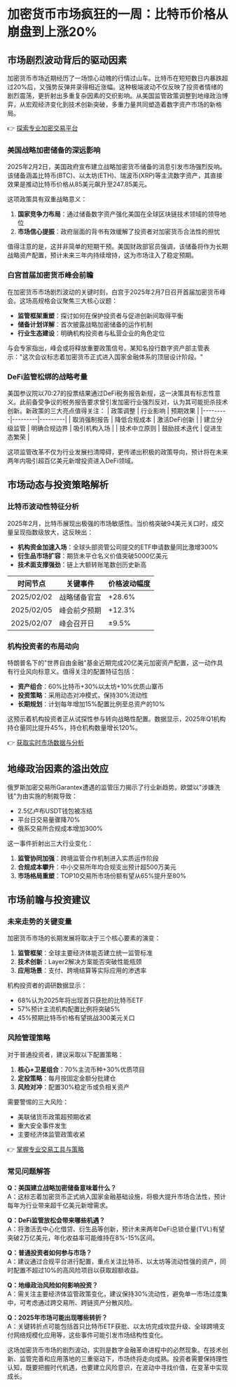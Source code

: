 # 加密货币市场疯狂的一周：比特币价格从崩盘到上涨20%

## 市场剧烈波动背后的驱动因素

加密货币市场近期经历了一场惊心动魄的行情过山车。比特币在短短数日内暴跌超过20%后，又强势反弹并录得相近涨幅。这种极端波动不仅反映了投资者情绪的剧烈震荡，更折射出多重复杂因素的交织影响。从美国监管政策调整到地缘政治博弈，从宏观经济变化到技术创新突破，多重力量共同塑造着数字资产市场的新格局。

👉 [探索专业加密交易平台](https://bit.ly/okx_welcome)

### 美国战略加密储备的深远影响

2025年2月2日，美国政府宣布建立战略加密货币储备的消息引发市场强烈反响。该储备涵盖比特币(BTC)、以太坊(ETH)、瑞波币(XRP)等主流数字资产，其直接效果是推动比特币价格从85美元飙升至247.85美元。

这项政策具有双重战略意义：
1. **国家竞争力布局**：通过储备数字资产强化美国在全球区块链技术领域的领导地位
2. **市场信心提振**：政府层面的背书有效缓解了投资者对加密货币合法性的担忧

值得注意的是，这并非简单的短期干预。美国财政部官员强调，该储备将作为长期战略资产配置，预计未来三年内持续增持，这为市场注入了稳定预期。

### 白宫首届加密货币峰会前瞻

在加密货币市场剧烈波动的关键时刻，白宫于2025年2月7日召开首届加密货币峰会。这场高规格会议聚焦三大核心议题：
- **监管框架重塑**：探讨如何在保护投资者与促进创新间取得平衡
- **储备计划详解**：首次披露战略加密储备的运作机制
- **行业生态建设**：明确机构投资者与私营企业的角色定位

与会专家指出，峰会或将释放重要政策信号。某知名投行数字资产部主管表示："这次会议标志着加密货币正式进入国家金融体系的顶层设计阶段。"

### DeFi监管松绑的战略考量

美国参议院以70:27的投票结果通过DeFi税务报告新规，这一决策具有标志性意义。此前备受争议的税务报告要求曾引发加密行业强烈反对，认为其可能扼杀技术创新。新政策的三大亮点值得关注：
| 政策调整 | 行业影响 | 预期效果 |
|---------|---------|---------|
| 取消强制报告 | 降低合规成本 | 激活DeFi创新 |
| 建立分级监管 | 明确合规边界 | 吸引机构入场 |
| 技术中立原则 | 鼓励技术迭代 | 促进生态繁荣 |

这项监管改革不仅为行业发展扫清障碍，更传递出积极的政策导向，预计将在未来两年内吸引超百亿美元新增投资进入DeFi领域。

## 市场动态与投资策略解析

### 比特币波动性特征分析

2025年2月，比特币展现出极强的市场敏感性。当价格突破94美元关口时，成交量呈现指数级放大，这反映出：
- **机构资金加速入场**：全球头部资管公司提交的ETF申请数量同比激增300%
- **衍生品市场扩容**：期货未平仓名义价值突破5000亿美元
- **技术面支撑强劲**：链上大额转账笔数创历史新高

| 时间节点 | 关键事件 | 价格波动幅度 |
|---------|---------|-------------|
| 2025/02/02 | 战略储备官宣 | +28.6%      |
| 2025/02/05 | 峰会前夕预期 | +12.3%      |
| 2025/02/07 | 峰会召开日 | ±9.5%       |

### 机构投资者的布局动向

特朗普名下的"世界自由金融"基金近期完成20亿美元加密资产配置，这一动作具有行业风向标意义。值得关注的配置特征包括：
- **资产组合**：60%比特币+30%以太坊+10%优质山寨币
- **投资策略**：采用动态对冲模式，保持30%流动性
- **长期规划**：计划每年增加15%配置比例至总资产的10%

这预示着机构投资者正从试探性参与转向战略性配置。数据显示，2025年Q1机构持仓量同比提升45%，持仓机构数量增长120%。

👉 [获取实时市场数据与分析](https://bit.ly/okx_welcome)

## 地缘政治因素的溢出效应

俄罗斯加密交易所Garantex遭遇的监管压力揭示了行业新趋势。欧盟以"涉嫌洗钱"为由实施的制裁导致：
- 2.5亿卢布USDT钱包被冻结
- 平台日交易量骤降70%
- 俄系交易所合规成本增加300%

这一事件折射出三大行业变化：
1. **监管协同加强**：跨境监管合作机制进入实质运作阶段
2. **合规成本攀升**：中小交易所年均合规支出预计超500万美元
3. **市场格局重塑**：TOP10交易所市场份额有望从65%提升至80%

## 市场前瞻与投资建议

### 未来走势的关键变量

加密货币市场的长期发展将取决于三个核心要素的演变：
1. **监管框架**：全球主要经济体能否建立统一监管标准
2. **技术创新**：Layer2解决方案能否突破性能瓶颈
3. **应用场景**：支付、跨境结算等实际应用的渗透率

机构投资者的调研数据显示：
- 68%认为2025年将出现首只获批的比特币ETF
- 57%预计主流机构配置比例将突破5%
- 45%预期比特币价格有望挑战300美元关口

### 风险管理策略

对于普通投资者，建议采取以下配置策略：
1. **核心+卫星组合**：70%主流币种+30%优质项目
2. **定投策略**：每月按固定金额分批建仓
3. **风险对冲**：配置30%稳定币或负相关资产

需要警惕的三大风险：
- 美联储货币政策超预期收紧
- 重大安全事件发生
- 主要经济体监管政策收紧

👉 [掌握专业交易工具与策略](https://bit.ly/okx_welcome)

### 常见问题解答

**Q：美国建立战略加密储备意味着什么？**  
A：这标志着加密货币正式纳入国家金融基础设施，将极大提升市场合法性，预计每年为行业带来超千亿美元新增需求。

**Q：DeFi监管放松会带来哪些机遇？**  
A：将激活去中心化借贷、衍生品等创新，预计未来两年DeFi总锁仓量(TVL)有望突破2万亿美元，年化收益率可能维持在8%-15%区间。

**Q：普通投资者如何参与市场？**  
A：建议通过合规平台进行配置，重点关注比特币、以太坊等流动性强的资产，同时配置不超过10%的高风险项目以获取超额收益。

**Q：地缘政治风险如何影响投资？**  
A：需关注主要经济体监管政策变化，建议保持30%流动性，避免单一市场过度集中，可考虑通过跨交易所、跨链资产分散风险。

**Q：2025年市场可能出现哪些转折？**  
A：关键转折点可能包括首只比特币ETF获批、以太坊完成坎昆升级、全球跨境支付网络规模化应用等，这些事件可能引发市场结构性变化。

这场加密货币市场的剧烈波动，实则是数字金融革命进程中的必然现象。在技术创新、监管完善和应用落地的三重驱动下，市场终将走向成熟。投资者需要保持理性认知，既要把握时代机遇，也要建立风险意识，在波动中寻找价值，在变革中实现成长。